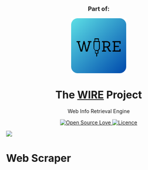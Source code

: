 <div align="center">
  <h3>Part of:</h3>
  <img width="150"src="https://github.com/ahmfaiz/wire-scraper/blob/main/wire-logo-rounded-small.png" alt="wire-logo" />
  <h1>The <a href="https://github.com/ahmfaiz?tab=repositories&q=wire&type=&language=&sort=">WIRE</a> Project</h1>
  <p>
    Web Info Retrieval Engine
  </p>
  <a href="https://opensource.org/">
    <img src="https://badges.frapsoft.com/os/v3/open-source.svg?v=103" alt="Open Source Love" />
  </a>
  <a href="https://opensource.org/license/gpl-3-0/">
    <img src="https://img.shields.io/badge/license-GPLv3-blue" alt="Licence" />
  </a>
</div>

![](https://i.imgur.com/waxVImv.png)

<h1>Web Scraper</h1>
